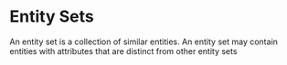 # Entity Sets

An entity set is a collection of similar entities. An entity set may contain entities with attributes that are distinct from other entity sets
